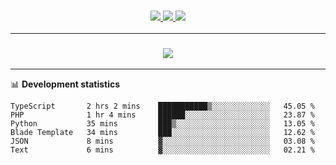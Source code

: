 <h3 align="center">
  <a href="https://github.com/hwalker928">
      <img src="https://img.shields.io/github/followers/hwalker928?label=Followers&style=for-the-badge&color=lightblue">
  </a>
  <a href="https://harryw.link/discord" alt="Discord">
      <img src="https://img.shields.io/discord/738451951758606336?label=discord&style=for-the-badge&color=lightblue"/>
  </a>
  <a href="https://harryw.link/sparked" alt="Sparked Host">
      <img src="https://img.shields.io/static/v1?label=Sponsor&message=Sparked%20Host&color=yellow&style=for-the-badge"/>
  </a>
</h3>

<hr>


<h3 align="center">
  <a href="https://github.com/hwalker928">
      <img src="https://github-profile-trophy.vercel.app/?username=hwalker928&no-bg=true&no-frame=true">
  </a>
</h3>


<hr>

📊 **Development statistics**

<!--START_SECTION:waka-->

```text
TypeScript       2 hrs 2 mins    ███████████▒░░░░░░░░░░░░░   45.05 %
PHP              1 hr 4 mins     ██████░░░░░░░░░░░░░░░░░░░   23.87 %
Python           35 mins         ███▒░░░░░░░░░░░░░░░░░░░░░   13.05 %
Blade Template   34 mins         ███░░░░░░░░░░░░░░░░░░░░░░   12.62 %
JSON             8 mins          ▓░░░░░░░░░░░░░░░░░░░░░░░░   03.08 %
Text             6 mins          ▓░░░░░░░░░░░░░░░░░░░░░░░░   02.21 %
```

<!--END_SECTION:waka-->
